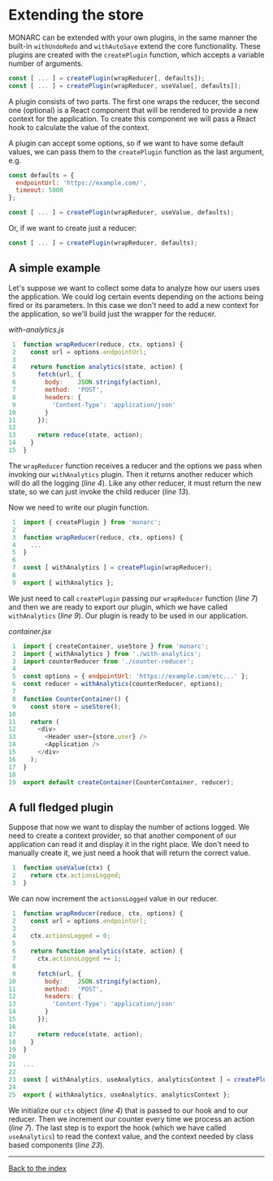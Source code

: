 # Extending the store

MONARC can be extended with your own plugins, in the same manner the built-in `withUndoRedo` and `withAutoSave` extend the core functionality. These plugins are created with the `createPlugin` function, which accepts a variable number of arguments.

```js
const [ ... ] = createPlugin(wrapReducer[, defaults]);
const [ ... ] = createPlugin(wrapReducer, useValue[, defaults]);
```

A plugin consists of two parts. The first one wraps the reducer, the second one (optional) is a React component that will be rendered to provide a new context for the application. To create this component we will pass a React hook to calculate the value of the context.

A plugin can accept some options, so if we want to have some default values, we can pass them to the `createPlugin` function as the last argument, e.g.


```js
const defaults = {
  endpointUrl: 'https://example.com/',
  timeout: 5000
};

const [ ... ] = createPlugin(wrapReducer, useValue, defaults);
```

Or, if we want to create just a reducer:

```js
const [ ... ] = createPlugin(wrapReducer, defaults);
```

## A simple example

Let's suppose we want to collect some data to analyze how our users uses the application. We could log certain events depending on the actions being fired or its parameters. In this case we don't need to add a new context for the application, so we'll build just the wrapper for the reducer.

*with-analytics.js*

```js
 1  function wrapReducer(reduce, ctx, options) {
 2    const url = options.endpointUrl;
 3
 4    return function analytics(state, action) {
 5      fetch(url, {
 6        body:    JSON.stringify(action),
 7        method:  'POST',
 8        headers: {
 9          'Content-Type': 'application/json'
10        }
11      });
12
13      return reduce(state, action);
14    }
15  }
```

The `wrapReducer` function receives a reducer and the options we pass when invoking our `withAnalytics` plugin. Then it returns another reducer which will do all the logging (*line 4*). Like any other reducer, it must return the new state, so we can just invoke the child reducer (*line 13*).

Now we need to write our plugin function.

```js
 1  import { createPlugin } from 'monarc';
 2
 3  function wrapReducer(reduce, ctx, options) {
 4    ...
 5  }
 6
 7  const [ withAnalytics ] = createPlugin(wrapReducer);
 8
 9  export { withAnalytics };
```

We just need to call `createPlugin` passing our `wrapReducer` function (*line 7*) and then we are ready to export our plugin, which we have called `withAnalytics` (*line 9*). Our plugin is ready to be used in our application.

*container.jsx*

```jsx
 1  import { createContainer, useStore } from 'monarc';
 2  import { withAnalytics } from './with-analytics';
 3  import counterReducer from './counter-reducer';
 4
 5  const options = { endpointUrl: 'https://example.com/etc...' };
 6  const reducer = withAnalytics(counterReducer, options);
 7
 8  function CounterContainer() {
 9    const store = useStore();
10
11    return (
12      <div>
13        <Header user={store.user} />
14        <Application />
15      </div>
16    );
17  }
18
19  export default createContainer(CounterContainer, reducer);
```

## A full fledged plugin

Suppose that now we want to display the number of actions logged. We need to create a context provider, so that another component of our application can read it and display it in the right place. We don't need to manually create it, we just need a hook that will return the correct value.

```jsx
 1  function useValue(ctx) {
 2    return ctx.actionsLogged;
 3  }
```

We can now increment the `actionsLogged` value in our reducer.

```jsx
 1  function wrapReducer(reduce, ctx, options) {
 2    const url = options.endpointUrl;
 3
 4    ctx.actionsLogged = 0;
 5
 6    return function analytics(state, action) {
 7      ctx.actionsLogged += 1;
 8
 9      fetch(url, {
10        body:    JSON.stringify(action),
11        method:  'POST',
12        headers: {
13          'Content-Type': 'application/json'
14        }
15      });
16
17      return reduce(state, action);
18    }
19  }
20
21  ...
22
23  const [ withAnalytics, useAnalytics, analyticsContext ] = createPlugin(wrapReducer, useValue);
24
25  export { withAnalytics, useAnalytics, analyticsContext };
```

We initialize our `ctx` object (*line 4*) that is passed to our hook and to our reducer. Then we increment our counter every time we process an action (*line 7*). The last step is to export the hook (which we have called `useAnalytics`) to read the context value, and the context needed by class based components (*line 23*).

---

[Back to the index](../README.md)
